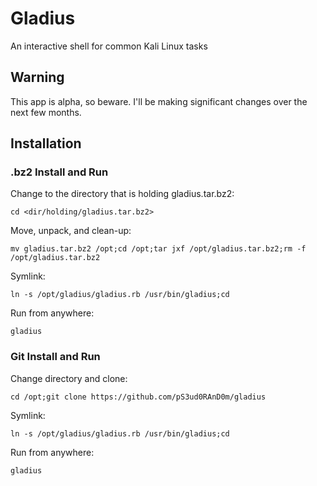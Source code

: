 # Gladius
An interactive shell for common Kali Linux tasks

## Warning
This app is alpha, so beware. I'll be making significant changes over the next few months.

## Installation
### .bz2 Install and Run


Change to the directory that is holding gladius.tar.bz2:

`cd <dir/holding/gladius.tar.bz2>`


Move, unpack, and clean-up:

`mv gladius.tar.bz2 /opt;cd /opt;tar jxf /opt/gladius.tar.bz2;rm -f /opt/gladius.tar.bz2`


Symlink:

`ln -s /opt/gladius/gladius.rb /usr/bin/gladius;cd`


Run from anywhere:

`gladius`


### Git Install and Run
Change directory and clone:

`cd /opt;git clone https://github.com/pS3ud0RAnD0m/gladius`


Symlink:

`ln -s /opt/gladius/gladius.rb /usr/bin/gladius;cd`


Run from anywhere:

`gladius`
